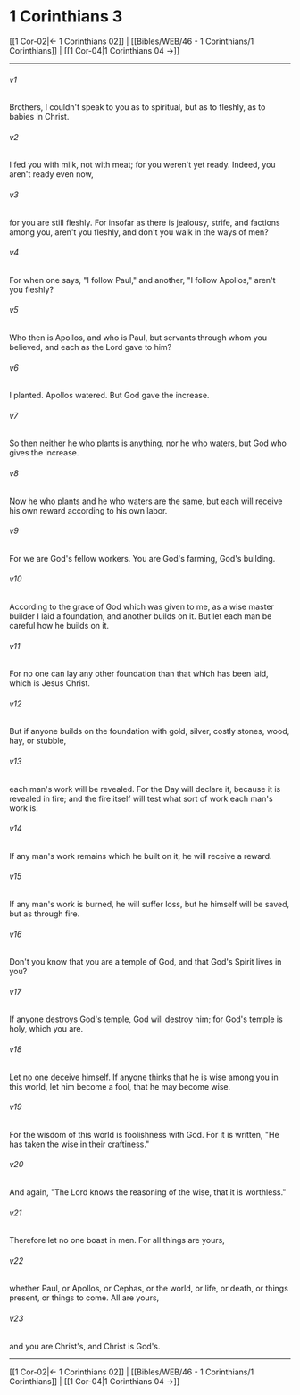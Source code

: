 # 1 Corinthians 3

[[1 Cor-02|← 1 Corinthians 02]] | [[Bibles/WEB/46 - 1 Corinthians/1 Corinthians]] | [[1 Cor-04|1 Corinthians 04 →]]
***



###### v1 
Brothers, I couldn't speak to you as to spiritual, but as to fleshly, as to babies in Christ. 

###### v2 
I fed you with milk, not with meat; for you weren't yet ready. Indeed, you aren't ready even now, 

###### v3 
for you are still fleshly. For insofar as there is jealousy, strife, and factions among you, aren't you fleshly, and don't you walk in the ways of men? 

###### v4 
For when one says, "I follow Paul," and another, "I follow Apollos," aren't you fleshly? 

###### v5 
Who then is Apollos, and who is Paul, but servants through whom you believed, and each as the Lord gave to him? 

###### v6 
I planted. Apollos watered. But God gave the increase. 

###### v7 
So then neither he who plants is anything, nor he who waters, but God who gives the increase. 

###### v8 
Now he who plants and he who waters are the same, but each will receive his own reward according to his own labor. 

###### v9 
For we are God's fellow workers. You are God's farming, God's building. 

###### v10 
According to the grace of God which was given to me, as a wise master builder I laid a foundation, and another builds on it. But let each man be careful how he builds on it. 

###### v11 
For no one can lay any other foundation than that which has been laid, which is Jesus Christ. 

###### v12 
But if anyone builds on the foundation with gold, silver, costly stones, wood, hay, or stubble, 

###### v13 
each man's work will be revealed. For the Day will declare it, because it is revealed in fire; and the fire itself will test what sort of work each man's work is. 

###### v14 
If any man's work remains which he built on it, he will receive a reward. 

###### v15 
If any man's work is burned, he will suffer loss, but he himself will be saved, but as through fire. 

###### v16 
Don't you know that you are a temple of God, and that God's Spirit lives in you? 

###### v17 
If anyone destroys God's temple, God will destroy him; for God's temple is holy, which you are. 

###### v18 
Let no one deceive himself. If anyone thinks that he is wise among you in this world, let him become a fool, that he may become wise. 

###### v19 
For the wisdom of this world is foolishness with God. For it is written, "He has taken the wise in their craftiness." 

###### v20 
And again, "The Lord knows the reasoning of the wise, that it is worthless." 

###### v21 
Therefore let no one boast in men. For all things are yours, 

###### v22 
whether Paul, or Apollos, or Cephas, or the world, or life, or death, or things present, or things to come. All are yours, 

###### v23 
and you are Christ's, and Christ is God's.

***
[[1 Cor-02|← 1 Corinthians 02]] | [[Bibles/WEB/46 - 1 Corinthians/1 Corinthians]] | [[1 Cor-04|1 Corinthians 04 →]]
